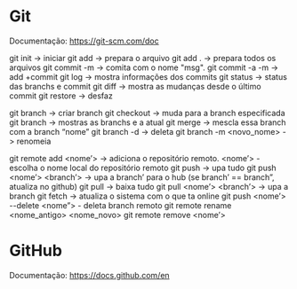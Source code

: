 # Git

Documentação: https://git-scm.com/doc

git init -> iniciar
git add <nome>   -> prepara o arquivo
git add .   -> prepara todos os arquivos
git commit -m <msg> -> comita com o nome "msg".
git commit -a -m <msg> -> add +commit
git log -> mostra informações dos commits
git status -> status das branchs e commit
git diff -> mostra as mudanças desde o último commit
git restore <name> -> desfaz

git branch <nome> -> criar branch
git checkout <nome> -> muda para a branch especificada
git branch -> mostras as branchs e a atual
git merge <nome> -> mescla essa branch com a branch “nome”
git branch -d <nome> -> deleta
git branch -m <novo_nome>   -> renomeia

git remote add <nome’> <link> -> adiciona o repositório remoto. 
<nome’> - escolha o nome local do repositório remoto
git push -> upa tudo
git push <nome’> <branch’> -> upa a branch’ para o hub (se branch’ == branch”, atualiza no github)
git pull -> baixa tudo
git pull <nome’> <branch’> -> upa a branch
git fetch -> atualiza o sistema com o que ta online
git push <nome’> --delete <nome”> - deleta branch remoto
git remote rename <nome_antigo> <nome_novo>
git remote remove <nome’>


# GitHub

Documentação: https://docs.github.com/en